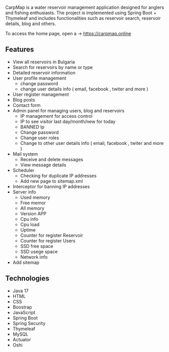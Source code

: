 CarpMap is a water reservoir management application designed for anglers and fishing enthusiasts.
The project is implemented using Spring Boot + Thymeleaf and includes functionalities such as reservoir search,
reservoir details, blog and others.

To access the home page, open a -> https://carpmap.online

## Features

- View all reservoirs in Bulgaria
- Search for reservoirs by name or type
- Detailed reservoir information
- User profile management
  - change password
  - change user details info ( email, facebook , twiter and more )
- User register management
- Blog posts
- Contact form
- Admin panel for managing users, blog and reservoirs
  - IP management for access control
  - IP to see visitor last day/month/new for today
  - BANNED Ip
  - Change password
  - Change user roles
  - Change to other user details info ( email, facebook , twiter and more )
- Mail system
  - Receive and delete messages
  - View message details
- Scheduler 
  - Checking for duplicate IP addresses
  - Аdd new page to sitemap.xml
- Interceptor for banning IP addresses
- Server info
  -  Used memory
  -  Free memor
  -  All memory
  -  Version APP
  -  Cpu info
  -  Cpu load
  -  Uptime
  -  Counter for register Reservoir
  -  Counter for register Users
  -  SSD free space
  -  SSD usege space
  -  Network info 
- Add sitemap

## Technologies

- Java 17
- HTML
- CSS
- Boostrap
- JavaScript
- Spring Boot
- Spring Security
- Thymeleaf
- MySQL
- Actuator
- Oshi

